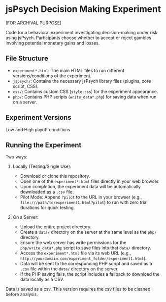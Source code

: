 # jsPsych Decision Making Experiment

(FOR ARCHIVAL PURPOSE)

Code for a behavioral experiment investigating decision-making under risk using jsPsych. Participants choose whether to accept or reject gambles involving potential monetary gains and losses.

## File Structure

-   `experiment*.html`: The main HTML files to run different versions/conditions of the experiment.
-   `jspsych/`: Contains the necessary jsPsych library files (plugins, core script, CSS).
-   `css/`: Contains custom CSS (`style.css`) for the experiment appearance.
-   `php/`: Contains PHP scripts (`write_data*.php`) for saving data when run on a server.

## Experiment Versions
Low and High payoff conditions 

## Running the Experiment
Two ways:
1.  Locally (Testing/Single Use):
    *   Download or clone this repository.
    *   Open one of the `experiment*.html` files directly in your web browser.
    *   Upon completion, the experiment data will be automatically downloaded as a `.csv` file.
    *   Pilot Mode: Append `?pilot` to the URL in your browser (e.g., `file:///path/to/experiment1.html?pilot`) to run with zero trial durations for quick testing.

2.  On a Server:
    *   Upload the entire project directory.
    *   Create a `data/` directory on the server at the same level as the `php/` directory.
    *   Ensure the web server has write permissions for the `php/write_data*.php` script to save files into that `data/` directory.
    *   Access the `experiment*.html` file via its web URL (e.g., `http://yourdomain.com/experiment_folder/experiment1.html`).
    *   Data will be sent to the corresponding PHP script and saved as a `.csv` file within the `data/` directory on the server.
    *   If the PHP saving fails, the script includes a fallback to download the data locally as a CSV.

Data is saved as a csv. This version requires the csv files to be cleaned before analysis.
